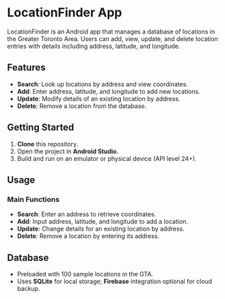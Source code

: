# LocationFinder App

LocationFinder is an Android app that manages a database of locations in the Greater Toronto Area. Users can add, view, update, and delete location entries with details including address, latitude, and longitude.

## Features
- **Search**: Look up locations by address and view coordinates.
- **Add**: Enter address, latitude, and longitude to add new locations.
- **Update**: Modify details of an existing location by address.
- **Delete**: Remove a location from the database.

## Getting Started

1. **Clone** this repository.
2. Open the project in **Android Studio**.
3. Build and run on an emulator or physical device (API level 24+).

## Usage

### Main Functions
- **Search**: Enter an address to retrieve coordinates.
- **Add**: Input address, latitude, and longitude to add a location.
- **Update**: Change details for an existing location by address.
- **Delete**: Remove a location by entering its address.

## Database
- Preloaded with 100 sample locations in the GTA.
- Uses **SQLite** for local storage; **Firebase** integration optional for cloud backup.


